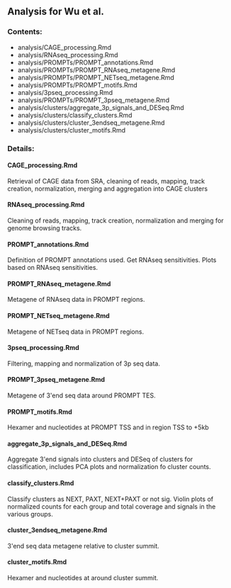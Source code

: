 ## Analysis for Wu et al.

### Contents:
* analysis/CAGE_processing.Rmd
* analysis/RNAseq_processing.Rmd
* analysis/PROMPTs/PROMPT_annotations.Rmd
* analysis/PROMPTs/PROMPT_RNAseq_metagene.Rmd
* analysis/PROMPTs/PROMPT_NETseq_metagene.Rmd
* analysis/PROMPTs/PROMPT_motifs.Rmd
* analysis/3pseq_processing.Rmd
* analysis/PROMPTs/PROMPT_3pseq_metagene.Rmd
* analysis/clusters/aggregate_3p_signals_and_DESeq.Rmd
* analysis/clusters/classify_clusters.Rmd
* analysis/clusters/cluster_3endseq_metagene.Rmd
* analysis/clusters/cluster_motifs.Rmd


### Details:

#### CAGE_processing.Rmd
Retrieval of CAGE data from SRA, cleaning of reads, mapping, track creation, normalization, merging and aggregation into CAGE clusters

####  RNAseq_processing.Rmd
Cleaning of reads, mapping, track creation, normalization and merging for genome browsing tracks.

#### PROMPT_annotations.Rmd
Definition of PROMPT annotations used. Get RNAseq sensitivities. Plots based on RNAseq sensitivities.

#### PROMPT_RNAseq_metagene.Rmd
Metagene of RNAseq data in PROMPT regions.

#### PROMPT_NETseq_metagene.Rmd
Metagene of NETseq data in PROMPT regions.

#### 3pseq_processing.Rmd
Filtering, mapping and normalization of 3p seq data.

#### PROMPT_3pseq_metagene.Rmd
Metagene of 3'end seq data around PROMPT TES.

#### PROMPT_motifs.Rmd
Hexamer and nucleotides at PROMPT TSS and in region TSS to +5kb

#### aggregate_3p_signals_and_DESeq.Rmd
Aggregate 3'end signals into clusters and DESeq of clusters for classification, includes PCA plots and normalization fo cluster counts.

#### classify_clusters.Rmd
Classify clusters as NEXT, PAXT, NEXT+PAXT or not sig. Violin plots of normalized counts for each group and total coverage and signals in the various groups.

#### cluster_3endseq_metagene.Rmd
3'end seq data metagene relative to cluster summit.

#### cluster_motifs.Rmd
Hexamer and nucleotides at around cluster summit.